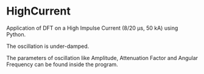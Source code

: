 # HighCurrent
Application of DFT on a High Impulse Current (8/20 μs, 50 kA) using Python.

The oscillation is under-damped. 

The parameters of oscillation like Amplitude, Attenuation Factor and Angular Frequency can be found inside the program.
